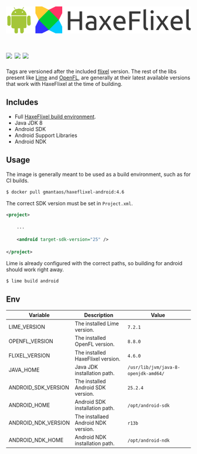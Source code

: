![](https://raw.githubusercontent.com/gmantaos/haxeflixel-android-docker/master/logo.png)

[![](https://img.shields.io/docker/pulls/gmantaos/haxeflixel-android.svg)](https://hub.docker.com/r/gmantaos/haxeflixel-android)
[![](https://images.microbadger.com/badges/image/gmantaos/haxeflixel-android.svg)](https://hub.docker.com/r/gmantaos/haxeflixel-android)
[![](https://images.microbadger.com/badges/version/gmantaos/haxeflixel-android.svg)](https://hub.docker.com/r/gmantaos/haxeflixel-android)
==========

Tags are versioned after the included [flixel](https://lib.haxe.org/p/flixel/) version.
The rest of the libs present like [Lime](https://lib.haxe.org/p/lime/) and [OpenFL](https://lib.haxe.org/p/openfl/), are generally at their latest available versions that work with HaxeFlixel at the time of building.

## Includes

- Full [HaxeFlixel build environment](https://github.com/gmantaos/haxeflixel-docker).
- Java JDK 8
- Android SDK
- Android Support Libraries
- Android NDK

## Usage

The image is generally meant to be used as a build environment, such as for CI builds.

```bash
$ docker pull gmantaos/haxeflixel-android:4.6
```

The correct SDK version must be set in `Project.xml`.

```xml
<project>

    ...

    <android target-sdk-version="25" />

</project>
```

Lime is already configured with the correct paths, so building for android should work right away.

```bash
$ lime build android
```

## Env

| Variable | Description | Value |
| -------- | ----------- | ----- |
| LIME_VERSION | The installed Lime version. | `7.2.1` |
| OPENFL_VERSION | The installed OpenFL version. | `8.8.0` |
| FLIXEL_VERSION | The installed HaxeFlixel version. | `4.6.0` |
| JAVA_HOME | Java JDK installation path. | `/usr/lib/jvm/java-8-openjdk-amd64/` |
| ANDROID_SDK_VERSION | The installed Android SDK version. | `25.2.4` |
| ANDROID_HOME | Android SDK installation path. | `/opt/android-sdk` |
| ANDROID_NDK_VERSION | The installaed Android NDK version. | `r13b` |
| ANDROID_NDK_HOME | Android NDK installation path. | `/opt/android-ndk` |
